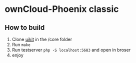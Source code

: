 # ownCloud-Phoenix classic


## How to build

1. Clone [uikit](https://github.com/uikit/uikit) in the /core folder
2. Run `make`
3. Run testserver `php -S localhost:5683` and open in broser
4. enjoy